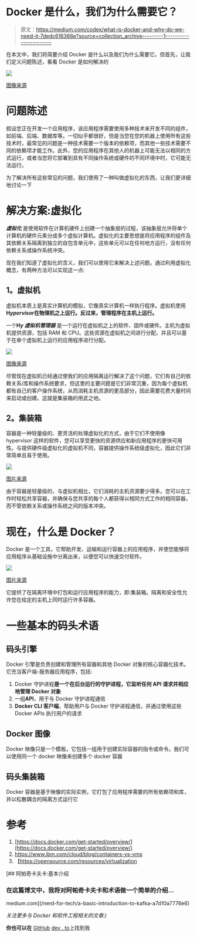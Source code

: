 # Docker 是什么，我们为什么需要它？

> 原文：<https://medium.com/codex/what-is-docker-and-why-do-we-need-it-7dedc616366e?source=collection_archive---------1----------------------->

在本文中，我们将简要介绍 Docker 是什么以及我们为什么需要它。但首先，让我们定义问题陈述，看看 Docker 是如何解决的

![](img/cf06b8ddbb3b50cd0b2c0b5dc7e157cb.png)

[图像来源](https://www.pexels.com/photo/business-cargo-cargo-container-city-262353/)

# 问题陈述

假设您正在开发一个应用程序，该应用程序需要使用多种技术来开发不同的组件，如前端、后端、数据库等。一切似乎都很好，但是当您在您的机器上使用所有这些技术时，最常见的问题是一种技术需要一个版本的依赖项，而其他一些技术需要不同的依赖项才能工作。此外，您的应用程序在其他人的机器上可能无法以相同的方式运行，或者当您将它部署到具有不同操作系统或硬件的不同环境中时，它可能无法运行。

为了解决所有这些常见的问题，我们使用了一种叫做虚拟化的东西，让我们更详细地讨论一下

# 解决方案:虚拟化

***虚拟化*** 是使用软件在计算机硬件上创建一个抽象层的过程，该抽象层允许将单个计算机的硬件元素分成多个虚拟计算机。虚拟化的主要思想是将应用程序的组件及其依赖关系隔离到独立的自包含单元中，这些单元可以在任何地方运行，没有任何依赖关系或操作系统冲突。

现在我们知道了虚拟化的含义，我们可以使用它来解决上述问题。通过利用虚拟化概念，有两种方法可以实现这一点:

## **1。虚拟机**

虚拟机本质上是真实计算机的模拟，它像真实计算机一样执行程序。虚拟机使用**H*ypervisor*在物理机之上运行。反过来，管理程序在主机上运行。**

一个**H*y 虚拟机管理器*** 是一个运行在虚拟机之上的软件、固件或硬件。主机为虚拟机提供资源，包括 RAM 和 CPU。这些资源在虚拟机之间进行分配，并且可以基于在单个虚拟机上运行的应用程序进行分配。

![](img/01f0f7c97077bf18621cbda286bbbdc7.png)

[图像来源](https://www.docker.com/blog/containers-replacing-virtual-machines/)

尽管现在虚拟机已经通过使我们的应用隔离运行解决了这个问题，它们有自己的依赖关系/库和操作系统要求，但这里的主要问题是它们非常沉重，因为每个虚拟机都有自己的客户操作系统，从而消耗主机资源的更高部分，因此需要花费大量时间来启动或创建。这就是集装箱的用武之地。

## **2。集装箱**

容器是一种轻量级的、更灵活的处理虚拟化的方式，由于它们不使用像 hypervisor 这样的软件，您可以享受更快的资源供应和新应用程序的更快可用性。与提供硬件级虚拟化的虚拟机不同，容器提供操作系统级虚拟化，因此它们非常简单且易于使用。

![](img/89adde3b44e69062e8ba92847cda5fe9.png)

[图片来源](https://www.docker.com/blog/containers-replacing-virtual-machines/)

由于容器是轻量级的，与虚拟机相比，它们消耗的主机资源要少得多。您可以在工作时轻松共享容器，并确保与您共享的每个人都获得以相同方式工作的相同容器，而不管依赖关系或操作系统之间的版本冲突。

# 现在，什么是 Docker？

Docker 是一个工具，它帮助开发、运输和运行容器上的应用程序，并使您能够将应用程序从基础设施中分离出来，以便您可以快速交付软件。

![](img/a6cc7732ce9fd4899b106c87b9f73b07.png)

[图片来源](https://www.docker.com/)

它提供了在隔离环境中打包和运行应用程序的能力，即:集装箱。隔离和安全性允许您在给定的主机上同时运行许多容器。

# 一些基本的码头术语

## 码头引擎

Docker 引擎是负责创建和管理所有容器和其他 Docker 对象的核心容器化技术。它充当客户端-服务器应用程序，包括:

1.  Docker 守护进程**是一个在后台运行的守护进程，它监听任何 API 请求并相应地管理 Docker 对象**
2.  一组**API**，用于与 Docker 守护进程通信
3.  **Docker CLI 客户端**，帮助用户与 Docker 守护进程通信，并通过使用这些 Docker APIs 执行用户的请求

## Docker 图像

Docker 映像只是一个模板，它包括一组用于创建实际容器的指令或命令。我们可以使用同一个 docker 映像来创建多个 docker 容器

## 码头集装箱

Docker 容器是基于映像的实际实例，它打包了应用程序需要的所有依赖项和库，并以松散耦合的隔离方式运行它

# 参考

1.  [https://docs.docker.com/get-started/overview/](https://docs.docker.com/get-started/overview/)
2.  https://www.ibm.com/cloud/blog/containers-vs-vms
3.  【https://opensource.com/resources/virtualization 

[](/nerd-for-tech/a-basic-introduction-to-kafka-a7d10a7776e6) [## 阿帕奇卡夫卡:基本介绍

### 在这篇博文中，我将对阿帕奇卡夫卡和术语做一个简单的介绍…

medium.com](/nerd-for-tech/a-basic-introduction-to-kafka-a7d10a7776e6) 

*关注更多与 Docker 和软件工程相关的文章:)*

**你也可以在** [GitHub](https://github.com/ahmedgulabkhan)
[dev . to](https://dev.to/ahmedgulabkhan)上找到我